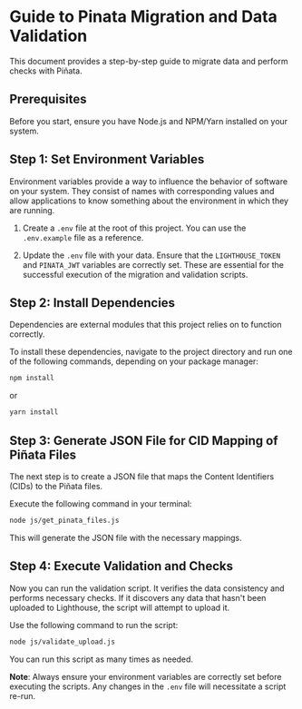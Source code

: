 # Guide to Pinata Migration and Data Validation

This document provides a step-by-step guide to migrate data and perform checks with Piñata.

## Prerequisites

Before you start, ensure you have Node.js and NPM/Yarn installed on your system.

## Step 1: Set Environment Variables

Environment variables provide a way to influence the behavior of software on your system. They consist of names with corresponding values and allow applications to know something about the environment in which they are running.

1. Create a `.env` file at the root of this project. You can use the `.env.example` file as a reference.

2. Update the `.env` file with your data. Ensure that the `LIGHTHOUSE_TOKEN` and `PINATA_JWT` variables are correctly set. These are essential for the successful execution of the migration and validation scripts.

## Step 2: Install Dependencies

Dependencies are external modules that this project relies on to function correctly.

To install these dependencies, navigate to the project directory and run one of the following commands, depending on your package manager:

```bash
npm install
```
or
```bash
yarn install
```

## Step 3: Generate JSON File for CID Mapping of Piñata Files

The next step is to create a JSON file that maps the Content Identifiers (CIDs) to the Piñata files.

Execute the following command in your terminal:

```bash
node js/get_pinata_files.js
```

This will generate the JSON file with the necessary mappings.

## Step 4: Execute Validation and Checks

Now you can run the validation script. It verifies the data consistency and performs necessary checks. If it discovers any data that hasn't been uploaded to Lighthouse, the script will attempt to upload it.

Use the following command to run the script:

```bash
node js/validate_upload.js
```

You can run this script as many times as needed.

**Note**: Always ensure your environment variables are correctly set before executing the scripts. Any changes in the `.env` file will necessitate a script re-run.
